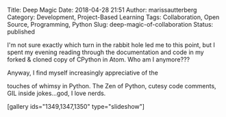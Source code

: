 Title: Deep Magic
Date: 2018-04-28 21:51
Author: marissautterberg
Category: Development, Project-Based Learning
Tags: Collaboration, Open Source, Programming, Python
Slug: deep-magic-of-collaboration
Status: published

I'm not sure exactly which turn in the rabbit hole led me to this point,
but I spent my evening reading through the documentation and code in my
forked & cloned copy of CPython in Atom. Who am I anymore???
<!--more-->Anyway, I find myself increasingly appreciative of the
touches of whimsy in Python. The Zen of Python, cutesy code comments,
GIL inside jokes...god, I love nerds.

\[gallery ids="1349,1347,1350" type="slideshow"\]
